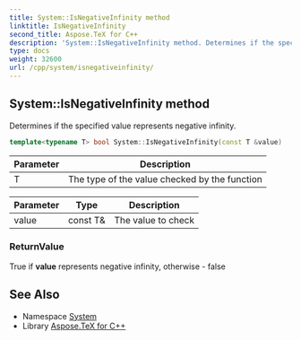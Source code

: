 ```yaml
---
title: System::IsNegativeInfinity method
linktitle: IsNegativeInfinity
second_title: Aspose.TeX for C++
description: 'System::IsNegativeInfinity method. Determines if the specified value represents negative infinity in C++.'
type: docs
weight: 32600
url: /cpp/system/isnegativeinfinity/
---
```

## System::IsNegativeInfinity method


Determines if the specified value represents negative infinity.

```cpp
template<typename T> bool System::IsNegativeInfinity(const T &value)
```


| Parameter | Description |
| --- | --- |
| T | The type of the value checked by the function |

| Parameter | Type | Description |
| --- | --- | --- |
| value | const T\& | The value to check |

### ReturnValue

True if **value** represents negative infinity, otherwise - false

## See Also

* Namespace [System](../)
* Library [Aspose.TeX for C++](../../)
